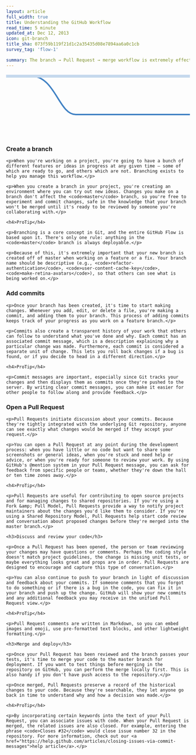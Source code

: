 ```yaml
---
layout: article
full_width: true
title: Understanding the GitHub Workflow
read_time: 5 minute
updated_at: Dec 12, 2013
icon: git-branch
title_sha: 073f59b119f21d1c2a35435d08e7894aa6a0c1cb
survey_tag: 'flow-1'

summary: The branch → Pull Request → merge workflow is extremely effective. This guide explains these concepts so that you can level up your development process.
---
```


<script type="text/javascript" src="flow.js"></script>
<link rel="stylesheet" type="text/css" href="flow.css">

<div class="features-branch-diagram" id="js-features-branch-diagram">

  <svg width="930px" height="320px" id="js-features-branch-diagram-svg" xmlns="http://www.w3.org/2000/svg">
    <path d="M66.2711864,5.96363636 C135.523206,5.96363636 143.460673,112 191.02837,112 C238.596067,112 681.049887,112 725.83852,112 C770.627152,112 786.056674,5.95721244 855.110732,5.96363636" id="js-branch-diagram-branch" stroke="#4182C4" stroke-width="4" fill="none"></path>
    <path d="M0,7 L766,7 L920,7" id="js-branch-diagram-master" stroke="#c6d9ed" stroke-width="8"></path>
    <path id="js-branch-diagram-arrow" d="M907.2,10 C910.98,8.95 915.22,8.05 918,7 C914.22,5.95 910.98,5.05 907.2,4" stroke="#c6d9ed" stroke-width="8" fill="none"></path>
  </svg>

  <div class="diagram-icon js-diagram-icon diagram-icon-branch" data-diagram-step="branch">
    <span class="mega-octicon octicon-git-branch"></span>
  </div>
  <div class="diagram-icon-small js-diagram-icon-small diagram-icon-commit-1" data-diagram-step="commits">
    <span class="mega-octicon octicon-git-commit"></span>
  </div>
  <div class="diagram-icon-small js-diagram-icon-small diagram-icon-commit-2" data-diagram-step="commits">
    <span class="mega-octicon octicon-git-commit"></span>
  </div>
  <div class="diagram-icon-small js-diagram-icon-small diagram-icon-commit-3" data-diagram-step="commits">
    <span class="mega-octicon octicon-git-commit"></span>
  </div>
  <div class="diagram-icon js-diagram-icon diagram-icon-pr" data-diagram-step="pr">
    <span class="mega-octicon octicon-git-pull-request"></span>
  </div>
  <div class="diagram-icon js-diagram-icon diagram-icon-merge" data-diagram-step="merge">
    <span class="mega-octicon octicon-git-merge"></span>
  </div>
  <div class="diagram-icon-small js-diagram-icon-small diagram-icon-discussion-1" data-diagram-step="code-review">
    <span class="mega-octicon octicon-comment-discussion"></span>
  </div>
  <div class="diagram-icon-small js-diagram-icon-small diagram-icon-commit-4" data-diagram-step="code-review">
    <span class="mega-octicon octicon-git-commit"></span>
  </div>
  <div class="diagram-icon-small js-diagram-icon-small diagram-icon-discussion-2" data-diagram-step="code-review">
    <span class="mega-octicon octicon-comment-discussion"></span>
  </div>
  <div class="diagram-icon-small js-diagram-icon-small diagram-icon-commit-5" data-diagram-step="code-review">
    <span class="mega-octicon octicon-git-commit"></span>
  </div>
  <div class="diagram-icon-small js-diagram-icon-small diagram-icon-discussion-3" data-diagram-step="code-review">
    <span class="mega-octicon octicon-comment-discussion"></span>
  </div>
  <div class="diagram-icon-small js-diagram-icon-small diagram-icon-commit-6" data-diagram-step="code-review">
    <span class="mega-octicon octicon-git-commit"></span>
  </div>
  <div class="diagram-icon-small js-diagram-icon-small diagram-icon-discussion-4" data-diagram-step="code-review">
    <span class="mega-octicon octicon-comment-discussion"></span>
  </div>
  <div class="diagram-icon-small js-diagram-icon-small diagram-icon-commit-7" data-diagram-step="code-review">
    <span class="mega-octicon octicon-git-commit"></span>
  </div>
  <div class="diagram-icon-small js-diagram-icon-small diagram-icon-discussion-5" data-diagram-step="code-review">
    <span class="mega-octicon octicon-comment-discussion"></span>
  </div>

</div>

<div class="flow-content">

  <div class="panel-content js-panel-content js-panel-content-branch" data-step="branch">
    <h3>Create a branch</h3>

    <p>When you're working on a project, you're going to have a bunch of different features or ideas in progress at any given time – some of which are ready to go, and others which are not. Branching exists to help you manage this workflow.</p>

    <p>When you create a branch in your project, you're creating an environment where you can try out new ideas. Changes you make on a branch don't affect the <code>master</code> branch, so you're free to experiment and commit changes, safe in the knowledge that your branch won't be merged until it's ready to be reviewed by someone you're collaborating with.</p>

    <h4>ProTip</h4>

    <p>Branching is a core concept in Git, and the entire GitHub Flow is based upon it. There's only one rule: anything in the <code>master</code> branch is always deployable.</p>

    <p>Because of this, it's extremely important that your new branch is created off of master when working on a feature or a fix. Your branch name should be descriptive (e.g., <code>refactor-authentication</code>, <code>user-content-cache-key</code>, <code>make-retina-avatars</code>), so that others can see what is being worked on.</p>

  </div>

  <div class="panel-content js-panel-content js-panel-content-commits" data-step="commits">
    <h3>Add commits</h3>

    <p>Once your branch has been created, it's time to start making changes. Whenever you add, edit, or delete a file, you're making a commit, and adding them to your branch. This process of adding commits keeps track of your progress as you work on a feature branch.</p>

    <p>Commits also create a transparent history of your work that others can follow to understand what you've done and why. Each commit has an associated commit message, which is a description explaining why a particular change was made. Furthermore, each commit is considered a separate unit of change. This lets you roll back changes if a bug is found, or if you decide to head in a different direction.</p>

    <h4>ProTip</h4>

    <p>Commit messages are important, especially since Git tracks your changes and then displays them as commits once they're pushed to the server. By writing clear commit messages, you can make it easier for other people to follow along and provide feedback.</p>

  </div>

  <div class="panel-content js-panel-content js-panel-content-pr" data-step="pr">
    <h3>Open a Pull Request</h3>

    <p>Pull Requests initiate discussion about your commits. Because they're tightly integrated with the underlying Git repository, anyone can see exactly what changes would be merged if they accept your request.</p>

    <p>You can open a Pull Request at any point during the development process: when you have little or no code but want to share some screenshots or general ideas, when you're stuck and need help or advice, or when you're ready for someone to review your work. By using GitHub's @mention system in your Pull Request message, you can ask for feedback from specific people or teams, whether they're down the hall or ten time zones away.</p>

    <h4>ProTip</h4>

    <p>Pull Requests are useful for contributing to open source projects and for managing changes to shared repositories. If you're using a Fork &amp; Pull Model, Pull Requests provide a way to notify project maintainers about the changes you'd like them to consider. If you're using a Shared Repository Model, Pull Requests help start code review and conversation about proposed changes before they're merged into the master branch.</p>

  </div>

  <div class="panel-content js-panel-content js-panel-content-code-review" data-step="code-review">

    <h3>Discuss and review your code</h3>

    <p>Once a Pull Request has been opened, the person or team reviewing your changes may have questions or comments. Perhaps the coding style doesn't match project guidelines, the change is missing unit tests, or maybe everything looks great and props are in order. Pull Requests are designed to encourage and capture this type of conversation.</p>

    <p>You can also continue to push to your branch in light of discussion and feedback about your commits. If someone comments that you forgot to do something or if there is a bug in the code, you can fix it in your branch and push up the change. GitHub will show your new commits and any additional feedback you may receive in the unified Pull Request view.</p>

    <h4>ProTip</h4>

    <p>Pull Request comments are written in Markdown, so you can embed images and emoji, use pre-formatted text blocks, and other lightweight formatting.</p>

  </div>

  <div class="panel-content js-panel-content js-panel-content-merge" data-step="merge">

    <h3>Merge and deploy</h3>

    <p>Once your Pull Request has been reviewed and the branch passes your tests, it's time to merge your code to the master branch for deployment. If you want to test things before merging in the repository on GitHub, you can perform the merge locally first. This is also handy if you don't have push access to the repository.</p>

    <p>Once merged, Pull Requests preserve a record of the historical changes to your code. Because they're searchable, they let anyone go back in time to understand why and how a decision was made.</p>

    <h4>ProTip</h4>

    <p>By incorporating certain keywords into the text of your Pull Request, you can associate issues with code. When your Pull Request is merged, the related issues are also closed. For example, entering the phrase <code>Closes #32</code> would close issue number 32 in the repository. For more information, check out our <a href="https://help.github.com/articles/closing-issues-via-commit-messages">help article</a>.</p>

  </div>

  <a href="#" class="panel-nav prev js-panel-nav-prev" title="Previous">
    <span class="mega-octicon octicon-chevron-left"></span>
  </a>

  <a href="#" class="panel-nav next js-panel-nav-next" title="Next">
    <span class="mega-octicon octicon-chevron-right"></span>
  </a>


</div>